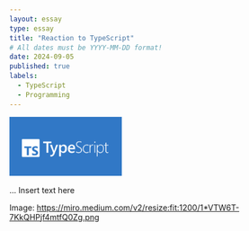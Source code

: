```yaml
---
layout: essay
type: essay
title: "Reaction to TypeScript"
# All dates must be YYYY-MM-DD format!
date: 2024-09-05
published: true
labels:
  - TypeScript
  - Programming
---
```


<img width="200px" class="rounded float-start pe-4" src="../img/typescript.png">

... Insert text here

Image: https://miro.medium.com/v2/resize:fit:1200/1*VTW6T-7KkQHPjf4mtfQ0Zg.png

